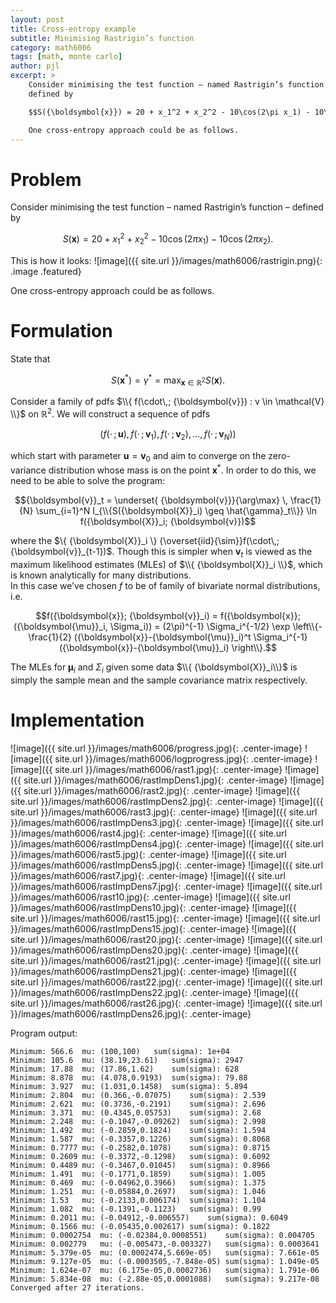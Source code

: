 ```yaml
---
layout: post
title: Cross-entropy example
subtitle: Minimising Rastrigin’s function
category: math6006 
tags: [math, monte carlo]
author: pjl
excerpt: >
    Consider minimising the test function – named Rastrigin’s function –
    defined by

    $$S({\boldsymbol{x}}) = 20 + x_1^2 + x_2^2 - 10\cos(2\pi x_1) - 10\cos(2\pi x_2).$$

    One cross-entropy approach could be as follows.
---
```

Problem
=======

Consider minimising the test function – named Rastrigin’s function –
defined by

$$S({\boldsymbol{x}}) = 20 + x_1^2 + x_2^2 - 10\cos(2\pi x_1) - 10\cos(2\pi x_2).$$

This is how it looks:
![image]({{ site.url }}/images/math6006/rastrigin.png){: .image .featured}

One cross-entropy approach could be as follows.


Formulation
===========

State that

$$S({\boldsymbol{x}}^*) = \gamma^* = \max_{ {\boldsymbol{x}}\in {\mathbb{R}}^2} S({\boldsymbol{x}}).$$

Consider a family of pdfs
$\\{ f(\cdot\,; {\boldsymbol{v}}) : v \in \mathcal{V} \\}$ on
${\mathbb{R}}^2$. We will construct a sequence of pdfs

$$(f(\cdot\,; {\boldsymbol{u}}), f(\cdot\,; {\boldsymbol{v}}_1), f(\cdot\,; {\boldsymbol{v}}_2), \dots, f(\cdot\,; {\boldsymbol{v}}_N))$$

which start with parameter ${\boldsymbol{u}}={\boldsymbol{v}}_0$ and aim
to converge on the zero-variance distribution whose mass is on the point
${\boldsymbol{x}}^*$. In order to do this, we need to be able to solve
the program:

$${\boldsymbol{v}}_t = \underset{ {\boldsymbol{v}}}{\arg\max} \, \frac{1}{N} \sum_{i=1}^N I_{\\{S({\boldsymbol{X}}_i) \geq \hat{\gamma}_t\\}} \ln f({\boldsymbol{X}}_i; {\boldsymbol{v}})$$

where the
$\{ {\boldsymbol{X}}_i \} {\overset{iid}{\sim}}f(\cdot\,; {\boldsymbol{v}}_{t-1})$.
Though this is simpler when ${\boldsymbol{v}}_t$ is viewed as the
maximum likelihood estimates (MLEs) of $\\{ {\boldsymbol{X}}_i \\}$, which
is known analytically for many distributions.\
In this case we’ve chosen $f$ to be of family of bivariate normal
distributions, i.e.

$$f({\boldsymbol{x}}; {\boldsymbol{v}}_i) = f({\boldsymbol{x}}; ({\boldsymbol{\mu}}_i, \Sigma_i)) = (2\pi)^{-1} \Sigma_i^{-1/2} \exp \left\\{-\frac{1}{2} ({\boldsymbol{x}}-{\boldsymbol{\mu}}_i)^t \Sigma_i^{-1} ({\boldsymbol{x}}-{\boldsymbol{\mu}}_i) \right\\}.$$

The MLEs for ${\boldsymbol{\mu}}_i$ and $\Sigma_i$ given some data
$\\{ {\boldsymbol{X}}_i\\}$ is simply the sample mean and the sample
covariance matrix respectively.

Implementation
==============

![image]({{ site.url }}/images/math6006/progress.jpg){: .center-image}
![image]({{ site.url }}/images/math6006/logprogress.jpg){: .center-image}
![image]({{ site.url }}/images/math6006/rast1.jpg){: .center-image}
![image]({{ site.url }}/images/math6006/rastImpDens1.jpg){: .center-image}
![image]({{ site.url }}/images/math6006/rast2.jpg){: .center-image}
![image]({{ site.url }}/images/math6006/rastImpDens2.jpg){: .center-image}
![image]({{ site.url }}/images/math6006/rast3.jpg){: .center-image}
![image]({{ site.url }}/images/math6006/rastImpDens3.jpg){: .center-image}
![image]({{ site.url }}/images/math6006/rast4.jpg){: .center-image}
![image]({{ site.url }}/images/math6006/rastImpDens4.jpg){: .center-image}
![image]({{ site.url }}/images/math6006/rast5.jpg){: .center-image}
![image]({{ site.url }}/images/math6006/rastImpDens5.jpg){: .center-image}
![image]({{ site.url }}/images/math6006/rast7.jpg){: .center-image}
![image]({{ site.url }}/images/math6006/rastImpDens7.jpg){: .center-image}
![image]({{ site.url }}/images/math6006/rast10.jpg){: .center-image}
![image]({{ site.url }}/images/math6006/rastImpDens10.jpg){: .center-image}
![image]({{ site.url }}/images/math6006/rast15.jpg){: .center-image}
![image]({{ site.url }}/images/math6006/rastImpDens15.jpg){: .center-image}
![image]({{ site.url }}/images/math6006/rast20.jpg){: .center-image}
![image]({{ site.url }}/images/math6006/rastImpDens20.jpg){: .center-image}
![image]({{ site.url }}/images/math6006/rast21.jpg){: .center-image}
![image]({{ site.url }}/images/math6006/rastImpDens21.jpg){: .center-image}
![image]({{ site.url }}/images/math6006/rast22.jpg){: .center-image}
![image]({{ site.url }}/images/math6006/rastImpDens22.jpg){: .center-image}
![image]({{ site.url }}/images/math6006/rast26.jpg){: .center-image}
![image]({{ site.url }}/images/math6006/rastImpDens26.jpg){: .center-image}

Program output:

    Minimum: 566.6  mu: (100,100)   sum(sigma): 1e+04
    Minimum: 105.6  mu: (38.19,23.61)   sum(sigma): 2947
    Minimum: 17.88  mu: (17.86,1.62)    sum(sigma): 628
    Minimum: 8.878  mu: (4.078,0.9193)  sum(sigma): 79.88
    Minimum: 3.927  mu: (1.031,0.1458)  sum(sigma): 5.894
    Minimum: 2.804  mu: (0.366,-0.07075)    sum(sigma): 2.539
    Minimum: 2.621  mu: (0.3736,-0.2191)    sum(sigma): 2.696
    Minimum: 3.371  mu: (0.4345,0.05753)    sum(sigma): 2.68
    Minimum: 2.248  mu: (-0.1047,-0.09262)  sum(sigma): 2.998
    Minimum: 1.492  mu: (-0.2859,0.1824)    sum(sigma): 1.594
    Minimum: 1.587  mu: (-0.3357,0.1226)    sum(sigma): 0.8068
    Minimum: 0.7777 mu: (-0.2582,0.1078)    sum(sigma): 0.8715
    Minimum: 0.2609 mu: (-0.3372,-0.1298)   sum(sigma): 0.6092
    Minimum: 0.4489 mu: (-0.3467,0.01045)   sum(sigma): 0.8966
    Minimum: 1.491  mu: (-0.1771,0.1859)    sum(sigma): 1.005
    Minimum: 0.469  mu: (-0.04962,0.3966)   sum(sigma): 1.375
    Minimum: 1.251  mu: (-0.05884,0.2697)   sum(sigma): 1.046
    Minimum: 1.53   mu: (-0.2133,0.006174)  sum(sigma): 1.104
    Minimum: 1.082  mu: (-0.1391,-0.1123)   sum(sigma): 0.99
    Minimum: 0.2011 mu: (-0.04912,-0.006557)    sum(sigma): 0.6049
    Minimum: 0.1566 mu: (-0.05435,0.002617) sum(sigma): 0.1822
    Minimum: 0.0002754  mu: (-0.02384,0.0008551)    sum(sigma): 0.004705
    Minimum: 0.002779   mu: (-0.005473,-0.003327)   sum(sigma): 0.0003641
    Minimum: 5.379e-05  mu: (0.0002474,5.669e-05)   sum(sigma): 7.661e-05
    Minimum: 9.127e-05  mu: (-0.0003505,-7.848e-05) sum(sigma): 1.049e-05
    Minimum: 1.624e-07  mu: (6.175e-05,0.0002736)   sum(sigma): 1.791e-06
    Minimum: 5.834e-08  mu: (-2.88e-05,0.0001088)   sum(sigma): 9.217e-08
    Converged after 27 iterations.
